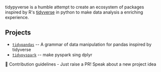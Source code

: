 tidypyverse is a humble attempt to create an ecosystem of packages inspired by R's [tidyverse](https://www.tidyverse.org/) in python to make data analysis a enriching experience.

Projects
--------

- [`tidypandas`](https://tidypyverse.github.io/tidypandas/_build/html/index.html) -- A grammar of data manipulation for pandas inspired by tidyverse
- [`tidypyspark`](https://tidypyverse.github.io/tidypyspark/) -- make pyspark sing dplyr

🌈 Contribution guidelines - Just raise a PR! Speak about a new project idea
